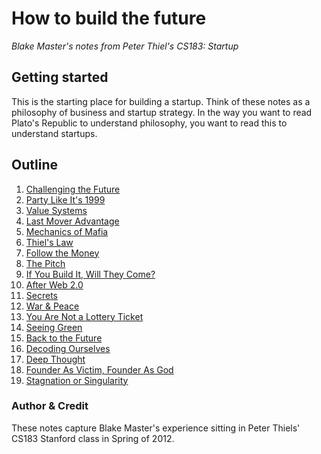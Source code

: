 # How to build the future
*Blake Master's notes from Peter Thiel's CS183: Startup*

## Getting started
This is the starting place for building a startup. Think of these notes as a philosophy of business and startup strategy. In the way you want to read Plato's Republic to understand philosophy, you want to read this to understand startups.

## Outline

1. [Challenging the Future](01-challenging-the-future.md)
2. [Party Like It's 1999](02-party-like-its-1999.md)
2. [Value Systems](03-value-systems.md)
2. [Last Mover Advantage](04-last-mover-advantage.md)
2. [Mechanics of Mafia](05-mechanics-of-mafia.md)
2. [Thiel's Law](06-thiels-law.md)
2. [Follow the Money](07-follow-the-money.md)
2. [The Pitch](08-the-pitch.md)
2. [If You Build It, Will They Come?](09-if-you-build-it.md)
2. [After Web 2.0](10-after-web2.md)
2. [Secrets](11-secrets.md)
2. [War & Peace](12-war-and-peace.md)
2. [You Are Not a Lottery Ticket](13-you-are-not-a-lottery-ticket.md)
2. [Seeing Green](14-seeing-green.md)
2. [Back to the Future](15-back-to-the-future.md)
2. [Decoding Ourselves](16-decoding-ourselves.md)
2. [Deep Thought](17-deep-thought.md)
2. [Founder As Victim, Founder As God](18-founder-as-victim-founder-as-god.md)
2. [Stagnation or Singularity](19-stagnation-or-singularity.md)

### Author & Credit
These notes capture Blake Master's experience sitting in Peter Thiels' CS183 Stanford class in Spring of 2012.

